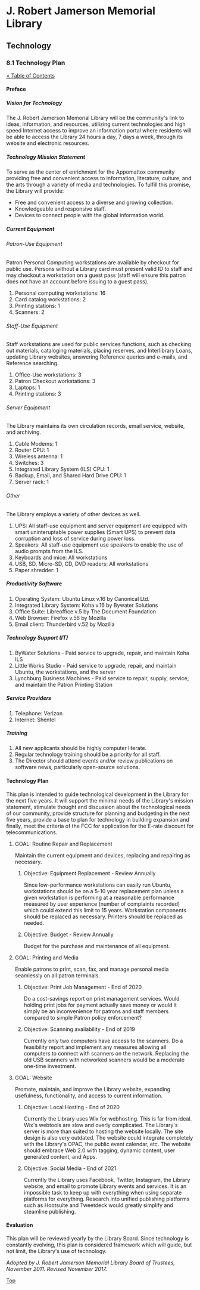 [0]: ../README.md
[8.1]: technology-plan.md

# J. Robert Jamerson Memorial Library
## Technology
### 8.1 Technology Plan
[< Table of Contents][0]

#### Preface

##### Vision for Technology

The J. Robert Jamerson Memorial Library will be the community's link to ideas, information, and resources, utilizing current technologies and high speed Internet access to improve an information portal where residents will be able to access the Library 24 hours a day, 7 days a week, through its website and electronic resources.

##### Technology Mission Statement

To serve as the center of enrichment for the Appomattox community providing free and convenient access to information, literature, culture, and the arts through a variety of media and technologies. To fulfill this promise, the Library will provide:

* Free and convenient access to a diverse and growing collection.
* Knowledgeable and responsive staff.
* Devices to connect people with the global information world.

##### Current Equipment

###### Patron-Use Equipment

Patron Personal Computing workstations are available by checkout for public use. Persons without a Library card must present valid ID to staff and may checkout a workstation on a guest pass (staff will ensure this patron does not have an account before issuing to a guest pass).

1. Personal computing workstations: 16
2. Card catalog workstations: 2
3. Printing stations: 1
4. Scanners: 2

###### Staff-Use Equipment

Staff workstations are used for public services functions, such as checking out materials, cataloging materials, placing reserves, and Interlibrary Loans, updating Library websites, answering Reference queries and e-mails, and Reference searching.

1. Office-Use workstations: 3
2. Patron Checkout workstations: 3
3. Laptops: 1
4. Printing stations: 3

###### Server Equipment

The Library maintains its own circulation records, email service, website, and archiving.

1. Cable Modems: 1
2. Router CPU: 1
3. Wireless antenna: 1
4. Switches: 3
5. Integrated Library System (ILS) CPU: 1
6. Backup, Email, and Shared Hard Drive CPU: 1
7. Server rack: 1

###### Other

The Library employs a variety of other devices as well. 

1. UPS: All staff-use equipment and server equipment are equipped with smart uninteruptable power supplies (Smart UPS) to prevent data corruption and loss of service during power loss.
2. Speakers: All staff-use equipment use speakers to enable the use of audio prompts from the ILS.
3. Keyboards and mice: All workstations
4. USB, SD, Micro-SD, CD, DVD readers: All workstations
5. Paper shredder: 1

##### Productivity Software

1. Operating System: Ubuntu Linux v.16 by Canonical Ltd.
2. Integrated Library System: Koha v.16 by Bywater Solutions
3. Office Suite: Libreoffice v.5 by The Document Foundation
4. Web Browser: Firefox v.56 by Mozilla
5. Email client: Thunderbird v.52 by Mozilla

##### Technology Support (IT)

1. ByWater Solutions - Paid service to upgrade, repair, and maintain Koha ILS
2. Little Works Studio - Paid service to upgrade, repair, and maintain Ubuntu, the workstations, and the server
3. Lynchburg Business Machines - Paid service to repair, supply, service, and maintain the Patron Printing Station

##### Service Providers

1. Telephone: Verizon
2. Internet: Shentel

##### Training

1. All new applicants should be highly computer literate.
2. Regular technology training should be a priority for all staff.
3. The Director should attend events and/or review publications on software news, particularly open-source solutions.

#### Technology Plan

This plan is intended to guide technological development in the Library for the next five years. It will support the minimal needs of the Library's mission statement, stimulate thought and discussion about the technological needs of our community, provide structure for planning and budgeting in the next five years, provide a base to plan for technology in building expansion and finally, meet the criteria of the FCC for application for the E-rate discount for telecommunications.

1. GOAL: Routine Repair and Replacement

	Maintain the current equipment and devices, replacing and repairing as necessary.

	1. Objective: Equipment Replacement - Review Annually

		Since low-performance workstations can easily run Ubuntu, workstations should be on a 5-10 year replacement plan unless a given workstation is performing at a reasonable performance measured by user experience (number of complaints recorded) which could extend this limit to 15 years. Workstation components should be replaced as necessary. Printers should be replaced as needed.

	2. Objective: Budget - Review Annually

		Budget for the purchase and maintenance of all equipment.

2. GOAL: Printing and Media

	Enable patrons to print, scan, fax, and manage personal media seamlessly on all patron terminals.

	1. Objective: Print Job Management - End of 2020

		Do a cost-savings report on print management services. Would holding print jobs for payment actually save money or would it simply be an inconvenience for patrons and staff members compared to simple Patron policy enforcement?

	2. Objective: Scanning availability - End of 2019

		Currently only two computers have access to the scanners. Do a feasibility report and implement any measures allowing all computers to connect with scanners on the network. Replacing the old USB scanners with networked scanners would be a moderate one-time investment.


3. GOAL: Website

	Promote, maintain, and improve the Library website, expanding usefulness, functionality, and access to current information.

	1. Objective: Local Hosting - End of 2020

		Currently the Library uses Wix for webhosting. This is far from ideal. Wix's webtools are slow and overly complicated. The Library's server is more than suited to hosting the website locally. The site design is also very outdated. The website could integrate completely with the Library's OPAC, the public event calendar, etc. The website should embrace Web 2.0 with tagging, dynamic content, user generated content, and Apps.

	2. Objective: Social Media - End of 2021

		Currently the Library uses Facebook, Twitter, Instagram, the Library website, and email to promote Library events and services. It is an impossible task to keep up with everything when using separate platforms for everything. Research into unified publishing platforms such as Hootsuite and Tweetdeck would greatly simplify and steamline publishing.		

#### Evaluation

This plan will be reviewed yearly by the Library Board. Since technology is constantly evolving, this plan is considered framework which will guide, but not limit, the Library's use of technology.

*Adopted by J. Robert Jamerson Memorial Library Board of Trustees, November 2011. Revised November 2017.*

[Top][8.1]

